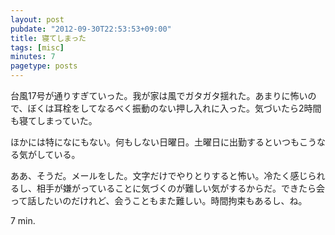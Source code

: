 ```yaml
---
layout: post
pubdate: "2012-09-30T22:53:53+09:00"
title: 寝てしまった
tags: [misc]
minutes: 7
pagetype: posts
---
```

台風17号が通りすぎていった。我が家は風でガタガタ揺れた。あまりに怖いので、ぼくは耳栓をしてなるべく振動のない押し入れに入った。気づいたら2時間も寝てしまっていた。

ほかには特になにもない。何もしない日曜日。土曜日に出勤するといつもこうなる気がしている。

ああ、そうだ。メールをした。文字だけでやりとりすると怖い。冷たく感じられるし、相手が嫌がっていることに気づくのが難しい気がするからだ。できたら会って話したいのだけれど、会うこともまた難しい。時間拘束もあるし、ね。

7 min.
